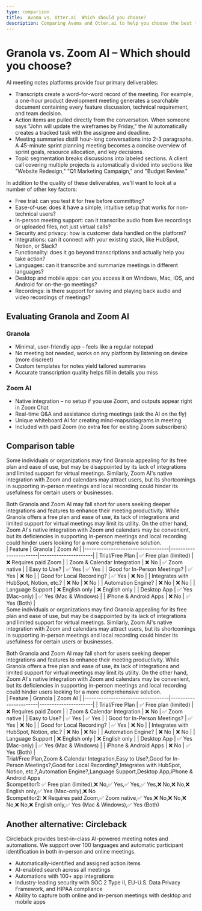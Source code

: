 ```yaml
---
type: comparison
title:  Avoma vs. Otter.ai  Which should you choose?
description: Comparing Avoma and Otter.ai to help you choose the best transcription tool. Explore features, pricing, and an alternative option, Circleback.
---
```


# Granola vs. Zoom AI – Which should you choose?  
AI meeting notes platforms provide four primary deliverables:  
  
* Transcripts create a word-for-word record of the meeting. For example, a one-hour product development meeting generates a searchable document containing every feature discussion, technical requirement, and team decision.  
* Action items are pulled directly from the conversation. When someone says "John will update the wireframes by Friday," the AI automatically creates a tracked task with the assignee and deadline.  
* Meeting summaries distill hour-long conversations into 2-3 paragraphs. A 45-minute sprint planning meeting becomes a concise overview of sprint goals, resource allocation, and key decisions.  
* Topic segmentation breaks discussions into labeled sections. A client call covering multiple projects is automatically divided into sections like "Website Redesign," "Q1 Marketing Campaign," and "Budget Review."  
  
In addition to the quality of these deliverables, we'll want to look at a number of other key factors:  
  
* Free trial: can you test it for free before committing?  
* Ease-of-use: does it have a simple, intuitive setup that works for non-technical users?  
* In-person meeting support: can it transcribe audio from live recordings or uploaded files, not just virtual calls?  
* Security and privacy: how is customer data handled on the platform?  
* Integrations: can it connect with your existing stack, like HubSpot, Notion, or Slack?  
* Functionality: does it go beyond transcriptions and actually help you take action?  
* Languages: can it transcribe and summarize meetings in different languages?  
* Desktop and mobile apps: can you access it on Windows, Mac, iOS, and Android for on-the-go meetings?  
* Recordings: is there support for saving and playing back audio and video recordings of meetings?    
## Evaluating Granola and Zoom AI  
### Granola
- Minimal, user-friendly app – feels like a regular notepad
- No meeting bot needed, works on any platform by listening on device (more discreet)
- Custom templates for notes yield tailored summaries
- Accurate transcription quality helps fill in details you miss

### Zoom AI
- Native integration – no setup if you use Zoom, and outputs appear right in Zoom Chat
- Real-time Q&A and assistance during meetings (ask the AI on the fly)
- Unique whiteboard AI for creating mind-maps/diagrams in meeting
- Included with paid Zoom (no extra fee for existing Zoom subscribers)  
## Comparison table    
Some individuals or organizations may find Granola appealing for its free plan and ease of use, but may be disappointed by its lack of integrations and limited support for virtual meetings. Similarly, Zoom AI's native integration with Zoom and calendars may attract users, but its shortcomings in supporting in-person meetings and local recording could hinder its usefulness for certain users or businesses.

Both Granola and Zoom AI may fall short for users seeking deeper integrations and features to enhance their meeting productivity. While Granola offers a free plan and ease of use, its lack of integrations and limited support for virtual meetings may limit its utility. On the other hand, Zoom AI's native integration with Zoom and calendars may be convenient, but its deficiencies in supporting in-person meetings and local recording could hinder users looking for a more comprehensive solution.  
| Feature                           | Granola               | Zoom AI              |
|-----------------------------------|-----------------------|----------------------|
| Trial/Free Plan                   | ✅ Free plan (limited) | ❌ Requires paid Zoom |
| Zoom & Calendar Integration       | ❌ No                 | ✅ Zoom native        |
| Easy to Use?                      | ✅ Yes                | ✅ Yes               |
| Good for In-Person Meetings?      | ✅ Yes                | ❌ No                |
| Good for Local Recording?         | ✅ Yes                | ❌ No                |
| Integrates with HubSpot, Notion, etc.? | ❌ No              | ❌ No                |
| Automation Engine?                | ❌ No                 | ❌ No                |
| Language Support                  | ❌ English only       | ❌ English only      |
| Desktop App                       | ✅ Yes (Mac-only)     | ✅ Yes (Mac & Windows) |
| iPhone & Android Apps             | ❌ No                 | ✅ Yes (Both)        |  
Some individuals or organizations may find Granola appealing for its free plan and ease of use, but may be disappointed by its lack of integrations and limited support for virtual meetings. Similarly, Zoom AI's native integration with Zoom and calendars may attract users, but its shortcomings in supporting in-person meetings and local recording could hinder its usefulness for certain users or businesses.

Both Granola and Zoom AI may fall short for users seeking deeper integrations and features to enhance their meeting productivity. While Granola offers a free plan and ease of use, its lack of integrations and limited support for virtual meetings may limit its utility. On the other hand, Zoom AI's native integration with Zoom and calendars may be convenient, but its deficiencies in supporting in-person meetings and local recording could hinder users looking for a more comprehensive solution.  
| Feature                           | Granola               | Zoom AI              |
|-----------------------------------|-----------------------|----------------------|
| Trial/Free Plan                   | ✅ Free plan (limited) | ❌ Requires paid Zoom |
| Zoom & Calendar Integration       | ❌ No                 | ✅ Zoom native        |
| Easy to Use?                      | ✅ Yes                | ✅ Yes               |
| Good for In-Person Meetings?      | ✅ Yes                | ❌ No                |
| Good for Local Recording?         | ✅ Yes                | ❌ No                |
| Integrates with HubSpot, Notion, etc.? | ❌ No              | ❌ No                |
| Automation Engine?                | ❌ No                 | ❌ No                |
| Language Support                  | ❌ English only       | ❌ English only      |
| Desktop App                       | ✅ Yes (Mac-only)     | ✅ Yes (Mac & Windows) |
| iPhone & Android Apps             | ❌ No                 | ✅ Yes (Both)        |  
Trial/Free Plan,Zoom & Calendar Integration,Easy to Use?,Good for In-Person Meetings?,Good for Local Recording?,Integrates with HubSpot, Notion, etc.?,Automation Engine?,Language Support,Desktop App,iPhone & Android Apps  
$competitor1: ✅ Free plan (limited),❌ No,✅ Yes,✅ Yes,✅ Yes,❌ No,❌ No,❌ English only,✅ Yes (Mac-only),❌ No  
$competitor2: ❌ Requires paid Zoom,✅ Zoom native,✅ Yes,❌ No,❌ No,❌ No,❌ No,❌ English only,✅ Yes (Mac & Windows),✅ Yes (Both)  
## Another alternative: Circleback  
Circleback provides best-in-class AI-powered meeting notes and automations. We support over 100 languages and automatic participant identification in both in-person and online meetings.  
  
* Automatically-identified and assigned action items  
* AI-enabled search across all meetings  
* Automations with 100+ app integrations  
* Industry-leading security with SOC 2 Type II, EU-U.S. Data Privacy Framework, and HIPAA compliance  
* Ability to capture both online and in-person meetings with desktop and mobile apps  